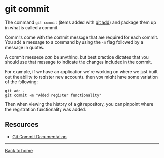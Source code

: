 # git commit

The command `git commit` (items added with [git add](./ADD.md)) and package them up in what is called a commit.

Commits come with the commit message that are required for each commit. You add a message to a command by using the `-m` flag followed by a message in quotes.

A commit messege _can_ be anything, but best practice dictates that you should use that message to indicate the changes included in the commit.

For example, if we have an application we're working on where we just built out the ability to register new accounts, then you might have some variation of the following:

```
git add .
git commit -m "Added register functionality"
```

Then when viewing the history of a git repository, you can pinpoint where the registration functionality was added.

## Resources

- [Git Commit Documentation](https://gitscm.com/docs/git-commit)

---

[Back to home](../README.md)